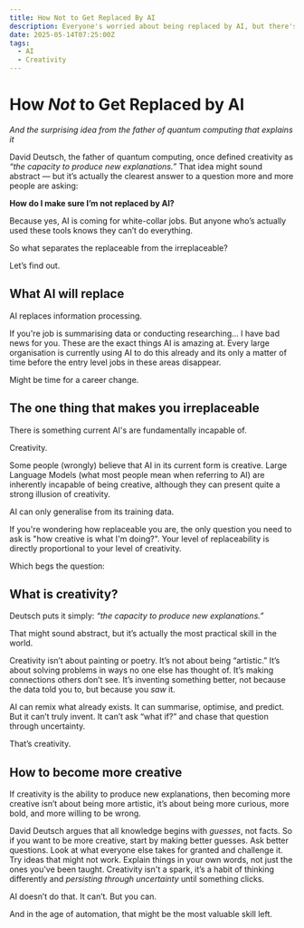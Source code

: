 ```yaml
---
title: How Not to Get Replaced By AI
description: Everyone's worried about being replaced by AI, but there's really only one thing you need to do to become irreplaceable.
date: 2025-05-14T07:25:00Z
tags:
  - AI
  - Creativity
---
```

# How _Not_ to Get Replaced by AI

_And the surprising idea from the father of quantum computing that explains it_

David Deutsch, the father of quantum computing, once defined creativity as _“the capacity to produce new explanations.”_ That idea might sound abstract — but it’s actually the clearest answer to a question more and more people are asking:

**How do I make sure I’m not replaced by AI?**

Because yes, AI is coming for white-collar jobs. But anyone who’s actually used these tools knows they can’t do everything.

So what separates the replaceable from the irreplaceable?

Let’s find out.
## What AI will replace

AI replaces information processing.

If you're job is summarising data or conducting researching... I have bad news for you. These are the exact things AI is amazing at. Every large organisation is currently using AI to do this already and its only a matter of time before the entry level jobs in these areas disappear. 

Might be time for a career change.

## The one thing that makes you irreplaceable

There is something current AI's are fundamentally incapable of.

Creativity.

Some people (wrongly) believe that AI in its current form is creative. Large Language Models (what most people mean when referring to AI) are inherently incapable of being creative, although they can present quite a strong illusion of creativity.

AI can only generalise from its training data.

If you're wondering how replaceable you are, the only question you need to ask is "how creative is what I'm doing?". Your level of replaceability is directly proportional to your level of creativity. 

Which begs the question:

## What is creativity?

Deutsch puts it simply: _“the capacity to produce new explanations.”_

That might sound abstract, but it’s actually the most practical skill in the world.

Creativity isn’t about painting or poetry. It’s not about being “artistic.” It’s about solving problems in ways no one else has thought of. It’s making connections others don’t see. It’s inventing something better, not because the data told you to, but because you _saw_ it.

AI can remix what already exists. It can summarise, optimise, and predict. But it can’t truly invent. It can’t ask “what if?” and chase that question through uncertainty.

That’s creativity. 

## How to become more creative

If creativity is the ability to produce new explanations, then becoming more creative isn’t about being more artistic, it’s about being more curious, more bold, and more willing to be wrong.

David Deutsch argues that all knowledge begins with _guesses_, not facts. So if you want to be more creative, start by making better guesses. Ask better questions. Look at what everyone else takes for granted and challenge it. Try ideas that might not work. Explain things in your own words, not just the ones you've been taught. Creativity isn't a spark, it’s a habit of thinking differently and _persisting through uncertainty_ until something clicks.

AI doesn’t do that. It can’t. But you can.

And in the age of automation, that might be the most valuable skill left.